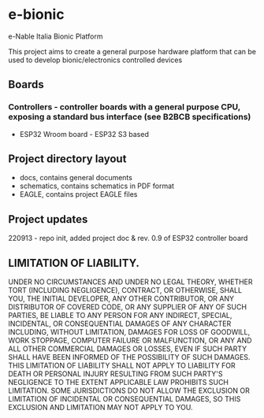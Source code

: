 # e-bionic
e-Nable Italia Bionic Platform

This project aims to create a general purpose hardware platform that can be used to develop bionic/electronics controlled devices

## Boards
### Controllers - controller boards with a general purpose CPU, exposing a standard bus interface (see B2BCB specifications)
* ESP32 Wroom board - ESP32 S3 based 

## Project directory layout
- docs, contains general documents
- schematics,  contains schematics in PDF format
- EAGLE, contains project EAGLE files

## Project updates
220913 - repo init, added project doc & rev. 0.9 of ESP32 controller board

## LIMITATION OF LIABILITY.
UNDER NO CIRCUMSTANCES AND UNDER NO LEGAL THEORY, WHETHER TORT (INCLUDING NEGLIGENCE), CONTRACT, OR OTHERWISE, SHALL YOU, THE INITIAL DEVELOPER, ANY OTHER CONTRIBUTOR, OR ANY DISTRIBUTOR OF COVERED CODE, OR ANY SUPPLIER OF ANY OF SUCH PARTIES, BE LIABLE TO ANY PERSON FOR ANY INDIRECT, SPECIAL, INCIDENTAL, OR CONSEQUENTIAL DAMAGES OF ANY CHARACTER INCLUDING, WITHOUT LIMITATION, DAMAGES FOR LOSS OF GOODWILL, WORK STOPPAGE, COMPUTER FAILURE OR MALFUNCTION, OR ANY AND ALL OTHER COMMERCIAL DAMAGES OR LOSSES, EVEN IF SUCH PARTY SHALL HAVE BEEN INFORMED OF THE POSSIBILITY OF SUCH DAMAGES. THIS LIMITATION OF LIABILITY SHALL NOT APPLY TO LIABILITY FOR DEATH OR PERSONAL INJURY RESULTING FROM SUCH PARTY'S NEGLIGENCE TO THE EXTENT APPLICABLE LAW PROHIBITS SUCH LIMITATION. SOME JURISDICTIONS DO NOT ALLOW THE EXCLUSION OR LIMITATION OF INCIDENTAL OR CONSEQUENTIAL DAMAGES, SO THIS EXCLUSION AND LIMITATION MAY NOT APPLY TO YOU.
